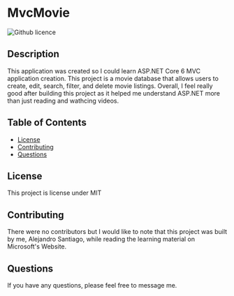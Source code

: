 # MvcMovie
  ![Github licence](http://img.shields.io/badge/license-MIT-blue.svg)

  ## Description 
  This application was created so I could learn ASP.NET Core 6 MVC application creation. This project is a movie
  database that allows users to create, edit, search, filter, and delete movie listings. Overall, I feel really 
  good after building this project as it helped me understand ASP.NET more than just reading and wathcing videos.

  ## Table of Contents
  * [License](#license)
  * [Contributing](#contributing)
  * [Questions](#questions)

  ## License 
  This project is license under MIT

  ## Contributing 
  There were no contributors but I would like to note that this project was built by me, Alejandro Santiago, while
  reading the learning material on Microsoft's Website.

  ## Questions
  If you have any questions, please feel free to message me.